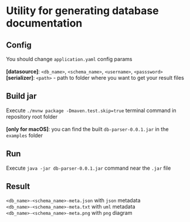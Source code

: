# Utility for generating database documentation

## Config
You should change `application.yaml` config params
<br />
<br /> **[datasource]**: `<db_name>`, `<schema_name>`, `<username>`, `<passsword>`
<br /> **[serializer]**: `<path>` - path to folder where you want to get your result files

## Build jar
Execute `./mvnw package -Dmaven.test.skip=true` terminal command in repository root folder
<br />
<br />**[only for macOS]**: you can find the built `db-parser-0.0.1.jar`  in the `examples` folder 

## Run
Execute `java -jar db-parser-0.0.1.jar` command near the `.jar` file

## Result
`<db_name>-<schema_name>-meta.json` with `json` metadata
<br />
`<db_name>-<schema_name>-meta.txt` with `uml` metadata
<br />
`<db_name>-<schema_name>-meta.png` with `png` diagram
